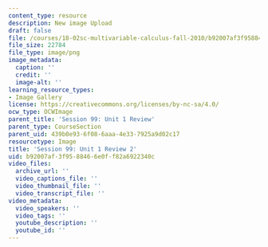 ```yaml
---
content_type: resource
description: New image Upload
draft: false
file: /courses/18-02sc-multivariable-calculus-fall-2010/b92007af3f9588466e0ff82a6922340c_MIT18_02SC_L34Brds_2.png
file_size: 22784
file_type: image/png
image_metadata:
  caption: ''
  credit: ''
  image-alt: ''
learning_resource_types:
- Image Gallery
license: https://creativecommons.org/licenses/by-nc-sa/4.0/
ocw_type: OCWImage
parent_title: 'Session 99: Unit 1 Review'
parent_type: CourseSection
parent_uid: 439b0e93-6f08-6aaa-4e33-7925a9d02c17
resourcetype: Image
title: 'Session 99: Unit 1 Review 2'
uid: b92007af-3f95-8846-6e0f-f82a6922340c
video_files:
  archive_url: ''
  video_captions_file: ''
  video_thumbnail_file: ''
  video_transcript_file: ''
video_metadata:
  video_speakers: ''
  video_tags: ''
  youtube_description: ''
  youtube_id: ''
---
```

